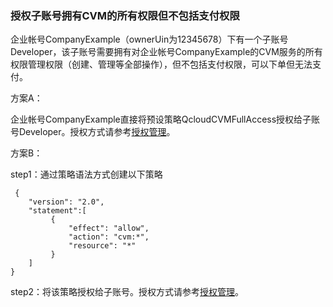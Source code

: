 ### 授权子账号拥有CVM的所有权限但不包括支付权限

企业帐号CompanyExample（ownerUin为12345678）下有一个子账号Developer，该子账号需要拥有对企业帐号CompanyExample的CVM服务的所有权限管理权限（创建、管理等全部操作），但不包括支付权限，可以下单但无法支付。

方案A：

企业帐号CompanyExample直接将预设策略QcloudCVMFullAccess授权给子账号Developer。授权方式请参考[授权管理](/document/product/598/10602)。

方案B：

step1：通过策略语法方式创建以下策略
```
 {
    "version": "2.0",
    "statement":[
         {
             "effect": "allow",
             "action": "cvm:*",
             "resource": "*"
         }
    ]
}
```
step2：将该策略授权给子账号。授权方式请参考[授权管理](/document/product/598/10602)。

